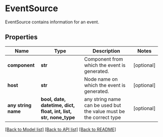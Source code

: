 # EventSource

EventSource contains information for an event.

## Properties
Name | Type | Description | Notes
------------ | ------------- | ------------- | -------------
**component** | **str** | Component from which the event is generated. | [optional] 
**host** | **str** | Node name on which the event is generated. | [optional] 
**any string name** | **bool, date, datetime, dict, float, int, list, str, none_type** | any string name can be used but the value must be the correct type | [optional]

[[Back to Model list]](../README.md#documentation-for-models) [[Back to API list]](../README.md#documentation-for-api-endpoints) [[Back to README]](../README.md)


